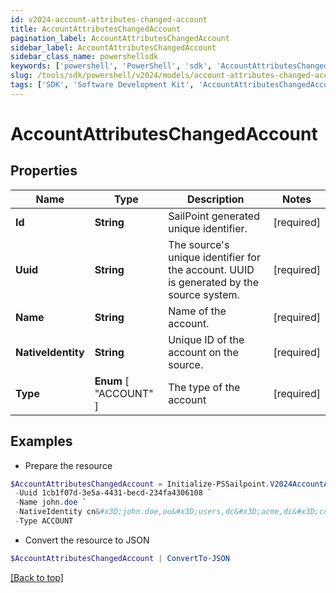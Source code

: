 ```yaml
---
id: v2024-account-attributes-changed-account
title: AccountAttributesChangedAccount
pagination_label: AccountAttributesChangedAccount
sidebar_label: AccountAttributesChangedAccount
sidebar_class_name: powershellsdk
keywords: ['powershell', 'PowerShell', 'sdk', 'AccountAttributesChangedAccount', 'V2024AccountAttributesChangedAccount'] 
slug: /tools/sdk/powershell/v2024/models/account-attributes-changed-account
tags: ['SDK', 'Software Development Kit', 'AccountAttributesChangedAccount', 'V2024AccountAttributesChangedAccount']
---
```



# AccountAttributesChangedAccount

## Properties

Name | Type | Description | Notes
------------ | ------------- | ------------- | -------------
**Id** | **String** | SailPoint generated unique identifier. | [required]
**Uuid** | **String** | The source's unique identifier for the account. UUID is generated by the source system. | [required]
**Name** | **String** | Name of the account. | [required]
**NativeIdentity** | **String** | Unique ID of the account on the source. | [required]
**Type** |  **Enum** [  "ACCOUNT" ] | The type of the account | [required]

## Examples

- Prepare the resource
```powershell
$AccountAttributesChangedAccount = Initialize-PSSailpoint.V2024AccountAttributesChangedAccount  -Id 52170a74-ca89-11ea-87d0-0242ac130003 `
 -Uuid 1cb1f07d-3e5a-4431-becd-234fa4306108 `
 -Name john.doe `
 -NativeIdentity cn&#x3D;john.doe,ou&#x3D;users,dc&#x3D;acme,dc&#x3D;com `
 -Type ACCOUNT
```

- Convert the resource to JSON
```powershell
$AccountAttributesChangedAccount | ConvertTo-JSON
```


[[Back to top]](#) 


